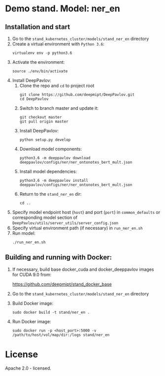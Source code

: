 # Demo stand. Model: ner_en

## Installation and start
1. Go to the `stand_kubernetes_cluster/models/stand_ner_en` directory
2. Create a virtual environment with `Python 3.6`:
    ```
    virtualenv env -p python3.6
    ```
3. Activate the environment:
    ```
    source ./env/bin/activate
    ```
4. Install DeepPavlov:
    1. Clone the repo and `cd` to project root
        ```
        git clone https://github.com/deepmipt/DeepPavlov.git
        cd DeepPavlov
        ```
    2. Switch to branch master and update it:
        ```
        git checkout master
        git pull origin master
        ```
    3. Install DeepPavlov:
        ```
        python setup.py develop
        ```
    4. Download model components:
        ```
        python3.6 -m deeppavlov download deeppavlov/configs/ner/ner_ontonotes_bert_mult.json
        ```
    5. Install model dependencies:
        ```
        python3.6 -m deeppavlov install deeppavlov/configs/ner/ner_ontonotes_bert_mult.json
        ```
    6. Return to the `stand_ner_en` dir:
        ```
        cd ..
        ```
5. Specify model endpoint host (`host`) and port (`port`) in `common_defaults` or corresponding model section of `DeepPavlov/utils/server_utils/server_config.json`
6. Specify virtual environment path (if necessary) in `run_ner_en.sh`
7. Run model:
    ```
    ./run_ner_en.sh
    ```

## Building and running with Docker:
1. If necessary, build base docker_cuda and docker_deeppavlov images for CUDA 9.0 from:

   https://github.com/deepmipt/stand_docker_base
  
2. Go to the `stand_kubernetes_cluster/models/stand_ner_en` directory

3. Build Docker image:
   ```
   sudo docker build -t stand/ner_en .
   ```
4. Run Docker image:
   ```
   sudo docker run -p <host_port>:5000 -v /path/to/host/vol/map/dir:/logs stand/ner_en
   ```

# License

Apache 2.0 - licensed.